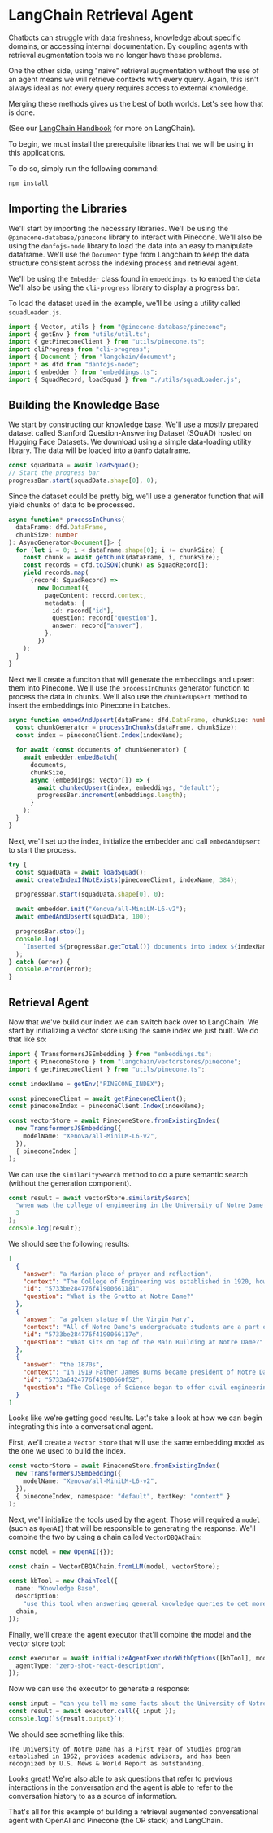 # LangChain Retrieval Agent

Chatbots can struggle with data freshness, knowledge about specific domains, or accessing internal documentation. By coupling agents with retrieval augmentation tools we no longer have these problems.

One the other side, using "naive" retrieval augmentation without the use of an agent means we will retrieve contexts with every query. Again, this isn't always ideal as not every query requires access to external knowledge.

Merging these methods gives us the best of both worlds. Let's see how that is done.

(See our [LangChain Handbook](https://pinecone.io/learn/langchain) for more on LangChain).

To begin, we must install the prerequisite libraries that we will be using in this applications.

To do so, simply run the following command:

```bash
npm install
```

## Importing the Libraries

We'll start by importing the necessary libraries. We'll be using the `@pinecone-database/pinecone` library to interact with Pinecone. We'll also be using the `danfojs-node` library to load the data into an easy to manipulate dataframe. We'll use the `Document` type from Langchain to keep the data structure consistent across the indexing process and retrieval agent.

We'll be using the `Embedder` class found in `embeddings.ts` to embed the data We'll also be using the `cli-progress` library to display a progress bar.

To load the dataset used in the example, we'll be using a utility called `squadLoader.js`.

```typescript
import { Vector, utils } from "@pinecone-database/pinecone";
import { getEnv } from "utils/util.ts";
import { getPineconeClient } from "utils/pinecone.ts";
import cliProgress from "cli-progress";
import { Document } from "langchain/document";
import * as dfd from "danfojs-node";
import { embedder } from "embeddings.ts";
import { SquadRecord, loadSquad } from "./utils/squadLoader.js";
```

## Building the Knowledge Base

We start by constructing our knowledge base. We'll use a mostly prepared dataset called Stanford Question-Answering Dataset (SQuAD) hosted on Hugging Face Datasets. We download using a simple data-loading utility library. The data will be loaded into a `Danfo` dataframe.

```typescript
const squadData = await loadSquad();
// Start the progress bar
progressBar.start(squadData.shape[0], 0);
```

Since the dataset could be pretty big, we'll use a generator function that will yield chunks of data to be processed.

```typescript
async function* processInChunks(
  dataFrame: dfd.DataFrame,
  chunkSize: number
): AsyncGenerator<Document[]> {
  for (let i = 0; i < dataFrame.shape[0]; i += chunkSize) {
    const chunk = await getChunk(dataFrame, i, chunkSize);
    const records = dfd.toJSON(chunk) as SquadRecord[];
    yield records.map(
      (record: SquadRecord) =>
        new Document({
          pageContent: record.context,
          metadata: {
            id: record["id"],
            question: record["question"],
            answer: record["answer"],
          },
        })
    );
  }
}
```

Next we'll create a funciton that will generate the embeddings and upsert them into Pinecone. We'll use the `processInChunks` generator function to process the data in chunks. We'll also use the `chunkedUpsert` method to insert the embeddings into Pinecone in batches.

```typescript
async function embedAndUpsert(dataFrame: dfd.DataFrame, chunkSize: number) {
  const chunkGenerator = processInChunks(dataFrame, chunkSize);
  const index = pineconeClient.Index(indexName);

  for await (const documents of chunkGenerator) {
    await embedder.embedBatch(
      documents,
      chunkSize,
      async (embeddings: Vector[]) => {
        await chunkedUpsert(index, embeddings, "default");
        progressBar.increment(embeddings.length);
      }
    );
  }
}
```

Next, we'll set up the index, initialize the embedder and call `embedAndUpsert` to start the process.

```typescript
try {
  const squadData = await loadSquad();
  await createIndexIfNotExists(pineconeClient, indexName, 384);

  progressBar.start(squadData.shape[0], 0);

  await embedder.init("Xenova/all-MiniLM-L6-v2");
  await embedAndUpsert(squadData, 100);

  progressBar.stop();
  console.log(
    `Inserted ${progressBar.getTotal()} documents into index ${indexName}`
  );
} catch (error) {
  console.error(error);
}
```

## Retrieval Agent

Now that we've build our index we can switch back over to LangChain. We start by initializing a vector store using the same index we just built. We do that like so:

```typescript
import { TransformersJSEmbedding } from "embeddings.ts";
import { PineconeStore } from "langchain/vectorstores/pinecone";
import { getPineconeClient } from "utils/pinecone.ts";

const indexName = getEnv("PINECONE_INDEX");

const pineconeClient = await getPineconeClient();
const pineconeIndex = pineconeClient.Index(indexName);

const vectorStore = await PineconeStore.fromExistingIndex(
  new TransformersJSEmbedding({
    modelName: "Xenova/all-MiniLM-L6-v2",
  }),
  { pineconeIndex }
);
```

We can use the `similaritySearch` method to do a pure semantic search (without the generation component).

```typescript
const result = await vectorStore.similaritySearch(
  "when was the college of engineering in the University of Notre Dame established?",
  3
);
console.log(result);
```

We should see the following results:

```json
[
  {
    "answer": "a Marian place of prayer and reflection",
    "context": "The College of Engineering was established in 1920, however, early courses in civil and mechanical engineering were a part of the College of Science since the 1870s. Today the college, housed in the Fitzpatrick, Cushing, and Stinson-Remick Halls of Engineering, includes five departments of study – aerospace and mechanical engineering, chemical and biomolecular engineering, civil engineering and geological sciences, computer science and engineering, and electrical engineering – with eight B.S. degrees offered. Additionally, the college offers five-year dual degree programs with the Colleges of Arts and Letters and of Business awarding additional B.A. and Master of Business Administration (MBA) degrees, respectively.",
    "id": "5733be284776f41900661181",
    "question": "What is the Grotto at Notre Dame?"
  },
  {
    "answer": "a golden statue of the Virgin Mary",
    "context": "All of Notre Dame's undergraduate students are a part of one of the five undergraduate colleges at the school or are in the First Year of Studies program. The First Year of Studies program was established in 1962 to guide incoming freshmen in their first year at the school before they have declared a major. Each student is given an academic advisor from the program who helps them to choose classes that give them exposure to any major in which they are interested. The program also includes a Learning Resource Center which provides time management, collaborative learning, and subject tutoring. This program has been recognized previously, by U.S. News & World Report, as outstanding.",
    "id": "5733be284776f4190066117e",
    "question": "What sits on top of the Main Building at Notre Dame?"
  },
  {
    "answer": "the 1870s",
    "context": "In 1919 Father James Burns became president of Notre Dame, and in three years he produced an academic revolution that brought the school up to national standards by adopting the elective system and moving away from the university's traditional scholastic and classical emphasis. By contrast, the Jesuit colleges, bastions of academic conservatism, were reluctant to move to a system of electives. Their graduates were shut out of Harvard Law School for that reason. Notre Dame continued to grow over the years, adding more colleges, programs, and sports teams. By 1921, with the addition of the College of Commerce, Notre Dame had grown from a small college to a university with five colleges and a professional law school. The university continued to expand and add new residence halls and buildings with each subsequent president.",
    "id": "5733a6424776f41900660f52",
    "question": "The College of Science began to offer civil engineering courses beginning at what time at Notre Dame?"
  }
]
```

Looks like we're getting good results. Let's take a look at how we can begin integrating this into a conversational agent.

First, we'll create a `Vector Store` that will use the same embedding model as the one we used to build the index.

```typescript
const vectorStore = await PineconeStore.fromExistingIndex(
  new TransformersJSEmbedding({
    modelName: "Xenova/all-MiniLM-L6-v2",
  }),
  { pineconeIndex, namespace: "default", textKey: "context" }
);
```

Next, we'll initialize the tools used by the agent. Those will required a `model` (such as `OpenAI`) that will be responsible to generating the response. We'll combine the two by using a chain called `VectorDBQAChain`:

```typescript
const model = new OpenAI({});

const chain = VectorDBQAChain.fromLLM(model, vectorStore);

const kbTool = new ChainTool({
  name: "Knowledge Base",
  description:
    "use this tool when answering general knowledge queries to get more information about the topic",
  chain,
});
```

Finally, we'll create the agent executor that'll combine the model and the vector store tool:

```typescript
const executor = await initializeAgentExecutorWithOptions([kbTool], model, {
  agentType: "zero-shot-react-description",
});
```

Now we can use the executor to generate a response:

```typescript
const input = "can you tell me some facts about the University of Notre Dame?";
const result = await executor.call({ input });
console.log(`${result.output}`);
```

We should see something like this:

```
The University of Notre Dame has a First Year of Studies program established in 1962, provides academic advisors, and has been recognized by U.S. News & World Report as outstanding.
```

Looks great! We're also able to ask questions that refer to previous interactions in the conversation and the agent is able to refer to the conversation history to as a source of information.

That's all for this example of building a retrieval augmented conversational agent with OpenAI and Pinecone (the OP stack) and LangChain.
